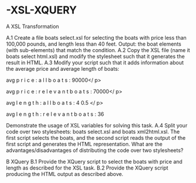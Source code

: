# -XSL-XQUERY

A XSL Transformation

A.1
Create a file boats select.xsl for selecting the boats with price less than 100,000 pounds, and
length less than 40 feet.
Output: the boat elements (with sub-elements) that match the condition.
A.2
Copy the XSL file (name it boats select html.xsl) and modify the stylesheet such that it generates
the result in HTML.
A.3
Modify your script such that it adds information about the average price and average length of boats:
                <p> avg p r i c e : a l l b o a t s : 90000</ p>
                <p> avg p r i c e : r e l e v a n t b o a t s : 70000</ p>
                <p> avg l e n g t h : a l l b o a t s : 4 0.5 </ p>
                <p> avg l e n g t h : r e l e v a n t b o a t s : 36</p>
Demonstrate the usage of XSL variables for solving this task.
A.4
Split your code over two stylesheets: boats select.xsl and boats xml2html.xsl. The first script selects the
boats, and the second script reads the output of the first script and generates the HTML representation.
What are the advantages/disadvantages of distributing the code over two stylesheets?

B XQuery
B.1
Provide the XQuery script to select the boats with price and length as described for the XSL task.
B.2
Provide the XQuery script producing the HTML output as described above.
